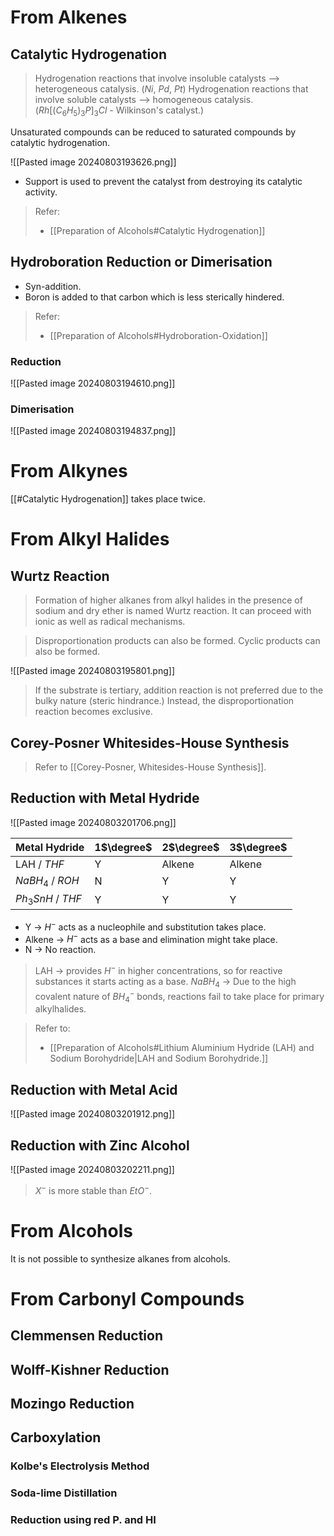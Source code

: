 # From Alkenes
## Catalytic Hydrogenation

> Hydrogenation reactions that involve insoluble catalysts --> heterogeneous catalysis. ($Ni$, $Pd$, $Pt$)
> Hydrogenation reactions that involve soluble catalysts --> homogeneous catalysis. ($Rh[(C_6H_5)_3P]_3Cl$ - Wilkinson's catalyst.)

Unsaturated compounds can be reduced to saturated compounds by catalytic hydrogenation.

![[Pasted image 20240803193626.png]]

- Support is used to prevent the catalyst from destroying its catalytic activity.
> Refer:
> - [[Preparation of Alcohols#Catalytic Hydrogenation]]
## Hydroboration Reduction or Dimerisation

- Syn-addition.
- Boron is added to that carbon which is less sterically hindered.
> Refer:
> - [[Preparation of Alcohols#Hydroboration-Oxidation]]

### Reduction
![[Pasted image 20240803194610.png]]
### Dimerisation
![[Pasted image 20240803194837.png]]

# From Alkynes
[[#Catalytic Hydrogenation]] takes place twice.
# From Alkyl Halides
## Wurtz Reaction

> Formation of higher alkanes from alkyl halides in the presence of sodium and dry ether is named Wurtz reaction.
> It can proceed with ionic as well as radical mechanisms.

> Disproportionation products can also be formed. 
> Cyclic products can also be formed.

![[Pasted image 20240803195801.png]]

> If the substrate is tertiary, addition reaction is not preferred due to the bulky nature (steric hindrance.)
> Instead, the disproportionation reaction becomes exclusive.

## Corey-Posner Whitesides-House Synthesis

> Refer to [[Corey-Posner, Whitesides-House Synthesis]].

## Reduction with Metal Hydride
![[Pasted image 20240803201706.png]]

| Metal Hydride     | 1$\degree$ | 2$\degree$ | 3$\degree$ |
| ----------------- | ---------- | ---------- | ---------- |
| LAH / $THF$       | Y          | Alkene     | Alkene     |
| $NaBH_4$ / $ROH$  | N          | Y          | Y          |
| $Ph_3SnH$ / $THF$ | Y          | Y          | Y          |
- Y -> $H^-$ acts as a nucleophile and substitution takes place.
- Alkene -> $H^-$ acts as a base and elimination might take place.
- N -> No reaction.

> LAH -> provides $H^-$ in higher concentrations, so for reactive substances it starts acting as a base.
> $NaBH_4$ -> Due to the high covalent nature of $BH_4^-$ bonds, reactions fail to take place for primary alkylhalides.

> Refer to:
> - [[Preparation of Alcohols#Lithium Aluminium Hydride (LAH) and Sodium Borohydride|LAH and Sodium Borohydride.]]

## Reduction with Metal Acid

![[Pasted image 20240803201912.png]]

## Reduction with Zinc Alcohol

![[Pasted image 20240803202211.png]]
> $X^-$ is more stable than $EtO^-$.



# From Alcohols
It is not possible to synthesize alkanes from alcohols.
# From Carbonyl Compounds
## Clemmensen Reduction
## Wolff-Kishner Reduction
## Mozingo Reduction
## Carboxylation
### Kolbe's Electrolysis Method
### Soda-lime Distillation
### Reduction using red P. and HI

